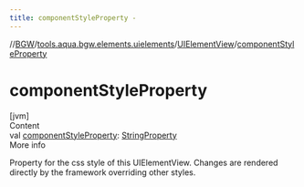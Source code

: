 ```yaml
---
title: componentStyleProperty -
---
```

//[BGW](../../../index.md)/[tools.aqua.bgw.elements.uielements](../index.md)/[UIElementView](index.md)/[componentStyleProperty](component-style-property.md)



# componentStyleProperty  
[jvm]  
Content  
val [componentStyleProperty](component-style-property.md): [StringProperty](../../tools.aqua.bgw.observable/-string-property/index.md)  
More info  


Property for the css style of this UIElementView. Changes are rendered directly by the framework overriding other styles.

  



